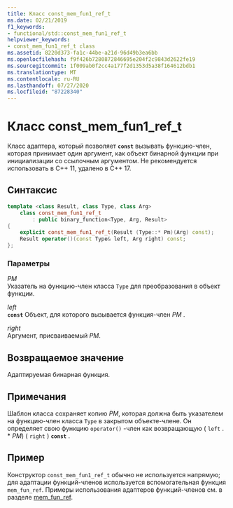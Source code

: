 ```yaml
---
title: Класс const_mem_fun1_ref_t
ms.date: 02/21/2019
f1_keywords:
- functional/std::const_mem_fun1_ref_t
helpviewer_keywords:
- const_mem_fun1_ref_t class
ms.assetid: 8220d373-fa1c-44be-a21d-96d49b3ea6bb
ms.openlocfilehash: f9f426b7280872846695e204f2c9843d2622fe19
ms.sourcegitcommit: 1f009ab0f2cc4a177f2d1353d5a38f164612bdb1
ms.translationtype: MT
ms.contentlocale: ru-RU
ms.lasthandoff: 07/27/2020
ms.locfileid: "87228340"
---
```

# <a name="const_mem_fun1_ref_t-class"></a>Класс const_mem_fun1_ref_t

Класс адаптера, который позволяет **`const`** вызывать функцию-член, которая принимает один аргумент, как объект бинарной функции при инициализации со ссылочным аргументом. Не рекомендуется использовать в C++ 11, удалено в C++ 17.

## <a name="syntax"></a>Синтаксис

```cpp
template <class Result, class Type, class Arg>
    class const_mem_fun1_ref_t
        : public binary_function<Type, Arg, Result>
{
    explicit const_mem_fun1_ref_t(Result (Type::* Pm)(Arg) const);
    Result operator()(const Type& left, Arg right) const;
};
```

### <a name="parameters"></a>Параметры

*PM*\
Указатель на функцию-член класса `Type` для преобразования в объект функции.

*left*\
**`const`** Объект, для которого вызывается функция-член *PM* .

*right*\
Аргумент, присваиваемый *PM*.

## <a name="return-value"></a>Возвращаемое значение

Адаптируемая бинарная функция.

## <a name="remarks"></a>Примечания

Шаблон класса сохраняет копию *PM*, которая должна быть указателем на функцию-член класса `Type` в закрытом объекте-члене. Он определяет свою функцию `operator()` -член как возвращающую ( `left` . \* *PM*) ( `right` ) **`const`** .

## <a name="example"></a>Пример

Конструктор `const_mem_fun1_ref_t` обычно не используется напрямую; для адаптации функций-членов используется вспомогательная функция `mem_fun_ref`. Примеры использования адаптеров функций-членов см. в разделе [mem_fun_ref](../standard-library/functional-functions.md#mem_fun_ref).
